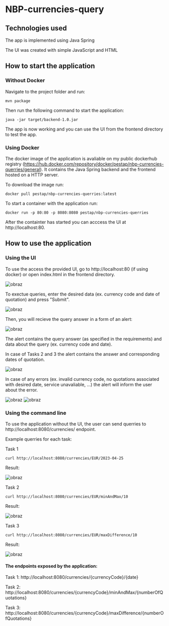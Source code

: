 # NBP-currencies-query

## Technologies used
The app is implemented using Java Spring

The UI was created with simple JavaScript and HTML

## How to start the application

### Without Docker
Navigate to the project folder and run:
```console
mvn package
```

Then run the following command to start the application:
```console
java -jar target/backend-1.0.jar
```
The app is now working and you can use the UI from the frontend directory to test the app.

### Using Docker
The docker image of the application is avaliable on my public dockerhub registry (https://hub.docker.com/repository/docker/pestap/nbp-currencies-querries/general). It contains the Java Spring backend and the frontend hosted on a HTTP server.

To download the image run:
```console
docker pull pestap/nbp-currencies-querries:latest
```
To start a container with the application run:
```console
docker run -p 80:80 -p 8080:8080 pestap/nbp-currencies-querries
```
After the containter has started you can acccess the UI at http://localhost:80.

## How to use the application

### Using the UI

To use the access the provided UI, go to http://localhost:80 (if using docker) or open index.html in the frontend directory.

![obraz](https://user-images.githubusercontent.com/90579181/234541711-c08cbfff-0679-4f90-bbca-fa80d5fd00d6.png)

To exectue queries, enter the desired data (ex. currency code and date of quotation) and press "Submit".

![obraz](https://user-images.githubusercontent.com/90579181/234542059-d141ede1-2f56-4d0d-8bbe-750989a329d4.png)

Then, you will recieve the query answer in a form of an alert:

![obraz](https://user-images.githubusercontent.com/90579181/234542246-bd38302c-b2a1-40a6-82ee-123586292722.png)

The alert contains the query answer (as specified in the requirements) and data about the query (ex. currency code and date).

In case of Tasks 2 and 3 the alert contains the answer and corresponding dates of quotation.

![obraz](https://user-images.githubusercontent.com/90579181/234542807-0d01f043-6b6b-4159-a078-b802d014e7cb.png)

In case of any errors (ex. invalid currency code, no quotations associated with desired date, service unavaliable, ...) the alert will inform the user about the error.

![obraz](https://user-images.githubusercontent.com/90579181/234546600-90cb6c89-a298-452b-bb4c-85b9e8ff33aa.png)
![obraz](https://user-images.githubusercontent.com/90579181/234549146-ae983289-daaa-4d8c-a38f-c3248be6d5f1.png)


### Using the command line

To use the application without the UI, the user can send querries to http://localhost:8080/currencies/ endpoint.

Example querries for each task:

Task 1
```console
curl http://localhost:8080/currencies/EUR/2023-04-25
```

Result:

![obraz](https://user-images.githubusercontent.com/90579181/234552138-3a63a1d2-53c3-4c8a-9553-14d929978f4b.png)

Task 2
```console
curl http://localhost:8080/currencies/EUR/minAndMax/10
```

Result: 

![obraz](https://user-images.githubusercontent.com/90579181/234551931-b7581fd0-ff30-4765-b012-adbbb0f11ebe.png)

Task 3
```console
curl http://localhost:8080/currencies/EUR/maxDifference/10
```

Result:

![obraz](https://user-images.githubusercontent.com/90579181/234552386-7a0e8a3e-0e50-4b70-bacd-bed36483a62a.png)


#### The endpoints exposed by the application:

Task 1: http://localhost:8080/currencies/{currencyCode}/{date}

Task 2: http://localhost:8080/currencies/{currencyCode}/minAndMax/{numberOfQuotations}

Task 3: http://localhost:8080/currencies/{currencyCode}/maxDifference/{numberOfQuotations}








